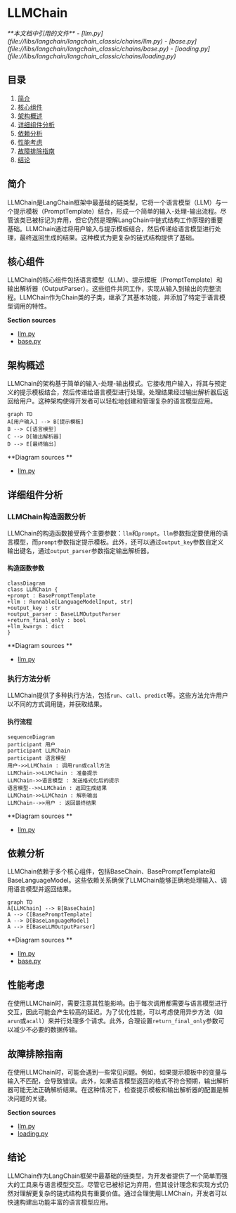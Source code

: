 # LLMChain

<cite>
**本文档中引用的文件**   
- [llm.py](file://libs/langchain/langchain_classic/chains/llm.py)
- [base.py](file://libs/langchain/langchain_classic/chains/base.py)
- [loading.py](file://libs/langchain/langchain_classic/chains/loading.py)
</cite>

## 目录
1. [简介](#简介)
2. [核心组件](#核心组件)
3. [架构概述](#架构概述)
4. [详细组件分析](#详细组件分析)
5. [依赖分析](#依赖分析)
6. [性能考虑](#性能考虑)
7. [故障排除指南](#故障排除指南)
8. [结论](#结论)

## 简介
LLMChain是LangChain框架中最基础的链类型，它将一个语言模型（LLM）与一个提示模板（PromptTemplate）结合，形成一个简单的输入-处理-输出流程。尽管该类已被标记为弃用，但它仍然是理解LangChain中链式结构工作原理的重要基础。LLMChain通过将用户输入与提示模板结合，然后传递给语言模型进行处理，最终返回生成的结果。这种模式为更复杂的链式结构提供了基础。

## 核心组件

LLMChain的核心组件包括语言模型（LLM）、提示模板（PromptTemplate）和输出解析器（OutputParser）。这些组件共同工作，实现从输入到输出的完整流程。LLMChain作为Chain类的子类，继承了其基本功能，并添加了特定于语言模型调用的特性。

**Section sources**
- [llm.py](file://libs/langchain/langchain_classic/chains/llm.py#L44-L437)
- [base.py](file://libs/langchain/langchain_classic/chains/base.py#L0-L199)

## 架构概述

LLMChain的架构基于简单的输入-处理-输出模式。它接收用户输入，将其与预定义的提示模板结合，然后传递给语言模型进行处理。处理结果经过输出解析器后返回给用户。这种架构使得开发者可以轻松地创建和管理复杂的语言模型应用。

```mermaid
graph TD
A[用户输入] --> B[提示模板]
B --> C[语言模型]
C --> D[输出解析器]
D --> E[最终输出]
```

**Diagram sources **
- [llm.py](file://libs/langchain/langchain_classic/chains/llm.py#L44-L437)

## 详细组件分析

### LLMChain构造函数分析
LLMChain的构造函数接受两个主要参数：`llm`和`prompt`。`llm`参数指定要使用的语言模型，而`prompt`参数指定提示模板。此外，还可以通过`output_key`参数自定义输出键名，通过`output_parser`参数指定输出解析器。

#### 构造函数参数
```mermaid
classDiagram
class LLMChain {
+prompt : BasePromptTemplate
+llm : Runnable[LanguageModelInput, str]
+output_key : str
+output_parser : BaseLLMOutputParser
+return_final_only : bool
+llm_kwargs : dict
}
```

**Diagram sources **
- [llm.py](file://libs/langchain/langchain_classic/chains/llm.py#L44-L437)

### 执行方法分析
LLMChain提供了多种执行方法，包括`run`、`call`、`predict`等。这些方法允许用户以不同的方式调用链，并获取结果。

#### 执行流程
```mermaid
sequenceDiagram
participant 用户
participant LLMChain
participant 语言模型
用户->>LLMChain : 调用run或call方法
LLMChain->>LLMChain : 准备提示
LLMChain->>语言模型 : 发送格式化后的提示
语言模型-->>LLMChain : 返回生成结果
LLMChain->>LLMChain : 解析输出
LLMChain-->>用户 : 返回最终结果
```

**Diagram sources **
- [llm.py](file://libs/langchain/langchain_classic/chains/llm.py#L44-L437)

## 依赖分析

LLMChain依赖于多个核心组件，包括BaseChain、BasePromptTemplate和BaseLanguageModel。这些依赖关系确保了LLMChain能够正确地处理输入、调用语言模型并返回结果。

```mermaid
graph TD
A[LLMChain] --> B[BaseChain]
A --> C[BasePromptTemplate]
A --> D[BaseLanguageModel]
A --> E[BaseLLMOutputParser]
```

**Diagram sources **
- [llm.py](file://libs/langchain/langchain_classic/chains/llm.py#L44-L437)
- [base.py](file://libs/langchain/langchain_classic/chains/base.py#L0-L199)

## 性能考虑
在使用LLMChain时，需要注意其性能影响。由于每次调用都需要与语言模型进行交互，因此可能会产生较高的延迟。为了优化性能，可以考虑使用异步方法（如`arun`或`acall`）来并行处理多个请求。此外，合理设置`return_final_only`参数可以减少不必要的数据传输。

## 故障排除指南
在使用LLMChain时，可能会遇到一些常见问题。例如，如果提示模板中的变量与输入不匹配，会导致错误。此外，如果语言模型返回的格式不符合预期，输出解析器可能无法正确解析结果。在这种情况下，检查提示模板和输出解析器的配置是解决问题的关键。

**Section sources**
- [llm.py](file://libs/langchain/langchain_classic/chains/llm.py#L44-L437)
- [loading.py](file://libs/langchain/langchain_classic/chains/loading.py#L82-L114)

## 结论
LLMChain作为LangChain框架中最基础的链类型，为开发者提供了一个简单而强大的工具来与语言模型交互。尽管它已被标记为弃用，但其设计理念和实现方式仍然对理解更复杂的链式结构具有重要价值。通过合理使用LLMChain，开发者可以快速构建出功能丰富的语言模型应用。